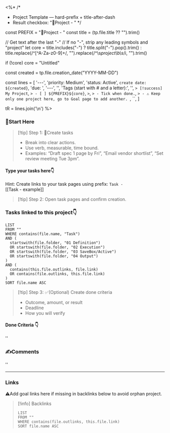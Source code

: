 <%*
/*
 * Project Template — hard-prefix + title-after-dash
 * Result checkbox: "🚀Project - <text after last dash in title>"
 */

const PREFIX = "🚀Project - "
const title  = (tp.file.title ?? "").trim()

// Get text after the last "-"
// If no "-", strip any leading symbols and "project"
let core = title.includes("-")
  ? title.split("-").pop().trim()
  : title.replace(/^[^A-Za-z0-9]+/, "").replace(/^\s*project\b\s*/i, "").trim()

if (!core) core = "Untitled"

const created = tp.file.creation_date("YYYY-MM-DD")

const lines = [
  '---',
  'priority: Medium',
  'status: Active',
  `create date: ${created}`,
  'due: ',
  '---',
  '',
  'Tags (start with # and a letter):',
'',
`> [!success] My Project`,
`> - [ ] ${PREFIX}${core}`,
`>`,
`> - Tick when done.`,
`> - ⚠️ Keep only one project here, go to Goal page to add another. `,
``,
]

tR = lines.join('\n')
%>
### 🏁Start Here
> [!tip] Step 1: 📌Create tasks  
> - Break into clear actions.  
> - Use verb, measurable, time bound.  
> - Examples: “Draft spec 1 page by Fri”, “Email vendor shortlist”, “Set review meeting Tue 3pm”.

#### Type your tasks here👇  
Hint: Create links to your task pages using prefix: `Task - `  
[[Task - example]]

> [!tip] Step 2: Open task pages and confirm creation.
### Tasks linked to this project👇
~~~dataview
LIST
FROM ""
WHERE contains(file.name, "Task")
AND (
  startswith(file.folder, "01 Definition")
  OR startswith(file.folder, "02 Execution")
  OR startswith(file.folder, "03 SaveBox/Active")
  OR startswith(file.folder, "04 Output")
)
AND (
  contains(this.file.outlinks, file.link)
  OR contains(file.outlinks, this.file.link)
)
SORT file.name ASC
~~~
> [!tip] Step 3: ✅(Optional) Create done criteria
> - Outcome, amount, or result
> - Deadline
> - How you will verify

#### Done Criteria 👇
''
### ✍️Comments
''
___
### Links  
⚠️Add goal links here if missing in backlinks below to avoid orphan project.  


> [!info] Backlinks  
> ```dataview
> LIST
> FROM ""
> WHERE contains(file.outlinks, this.file.link)
> SORT file.name ASC
> ```

